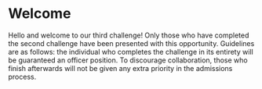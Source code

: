 # Welcome
Hello and welcome to our third challenge! Only those who have completed the second challenge have been presented with this opportunity. 
Guidelines are as follows: the individual who completes the challenge in its entirety will be guaranteed an officer position. 
To discourage collaboration, those who finish afterwards will not be given any extra priority in the admissions process.
